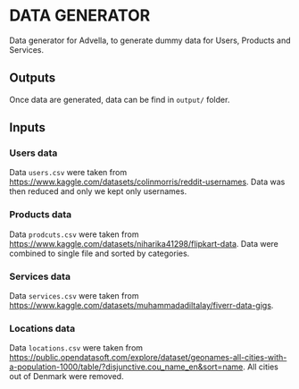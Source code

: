 # DATA GENERATOR
Data generator for Advella, to generate dummy data for Users, Products and Services.

## Outputs
Once data are generated, data can be find in `output/` folder.

## Inputs

### Users data
Data `users.csv` were taken from https://www.kaggle.com/datasets/colinmorris/reddit-usernames. Data was then reduced and only we kept only usernames.

### Products data
Data `prodcuts.csv` were taken from https://www.kaggle.com/datasets/niharika41298/flipkart-data. Data were combined to single file and sorted by categories.

### Services data
Data `services.csv` were taken from https://www.kaggle.com/datasets/muhammadadiltalay/fiverr-data-gigs.

### Locations data
Data `locations.csv` were taken from https://public.opendatasoft.com/explore/dataset/geonames-all-cities-with-a-population-1000/table/?disjunctive.cou_name_en&sort=name. All cities out of Denmark were removed.